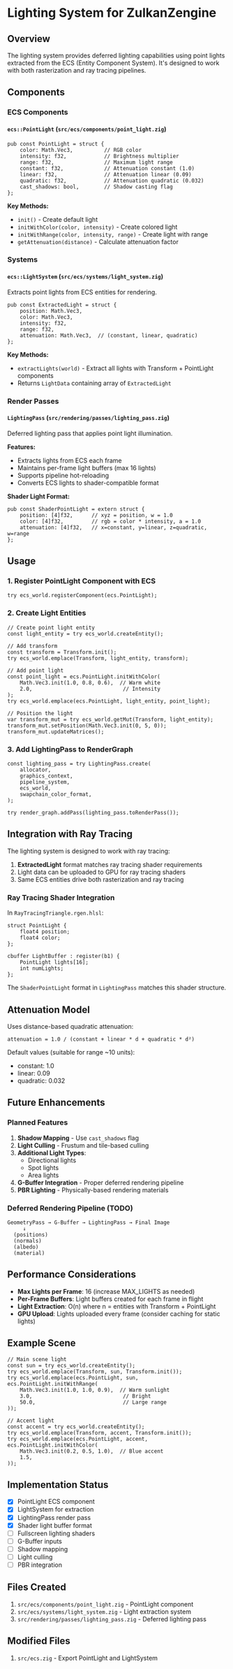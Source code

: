 # Lighting System for ZulkanZengine

## Overview
The lighting system provides deferred lighting capabilities using point lights extracted from the ECS (Entity Component System). It's designed to work with both rasterization and ray tracing pipelines.

## Components

### ECS Components

#### `ecs::PointLight` (`src/ecs/components/point_light.zig`)
```zig
pub const PointLight = struct {
    color: Math.Vec3,          // RGB color
    intensity: f32,            // Brightness multiplier
    range: f32,                // Maximum light range
    constant: f32,             // Attenuation constant (1.0)
    linear: f32,               // Attenuation linear (0.09)
    quadratic: f32,            // Attenuation quadratic (0.032)
    cast_shadows: bool,        // Shadow casting flag
};
```

**Key Methods:**
- `init()` - Create default light
- `initWithColor(color, intensity)` - Create colored light
- `initWithRange(color, intensity, range)` - Create light with range
- `getAttenuation(distance)` - Calculate attenuation factor

### Systems

#### `ecs::LightSystem` (`src/ecs/systems/light_system.zig`)
Extracts point lights from ECS entities for rendering.

```zig
pub const ExtractedLight = struct {
    position: Math.Vec3,
    color: Math.Vec3,
    intensity: f32,
    range: f32,
    attenuation: Math.Vec3,  // (constant, linear, quadratic)
};
```

**Key Methods:**
- `extractLights(world)` - Extract all lights with Transform + PointLight components
- Returns `LightData` containing array of `ExtractedLight`

### Render Passes

#### `LightingPass` (`src/rendering/passes/lighting_pass.zig`)
Deferred lighting pass that applies point light illumination.

**Features:**
- Extracts lights from ECS each frame
- Maintains per-frame light buffers (max 16 lights)
- Supports pipeline hot-reloading
- Converts ECS lights to shader-compatible format

**Shader Light Format:**
```zig
pub const ShaderPointLight = extern struct {
    position: [4]f32,      // xyz = position, w = 1.0
    color: [4]f32,         // rgb = color * intensity, a = 1.0
    attenuation: [4]f32,   // x=constant, y=linear, z=quadratic, w=range
};
```

## Usage

### 1. Register PointLight Component with ECS

```zig
try ecs_world.registerComponent(ecs.PointLight);
```

### 2. Create Light Entities

```zig
// Create point light entity
const light_entity = try ecs_world.createEntity();

// Add transform
const transform = Transform.init();
try ecs_world.emplace(Transform, light_entity, transform);

// Add point light
const point_light = ecs.PointLight.initWithColor(
    Math.Vec3.init(1.0, 0.8, 0.6),  // Warm white
    2.0,                             // Intensity
);
try ecs_world.emplace(ecs.PointLight, light_entity, point_light);

// Position the light
var transform_mut = try ecs_world.getMut(Transform, light_entity);
transform_mut.setPosition(Math.Vec3.init(0, 5, 0));
transform_mut.updateMatrices();
```

### 3. Add LightingPass to RenderGraph

```zig
const lighting_pass = try LightingPass.create(
    allocator,
    graphics_context,
    pipeline_system,
    ecs_world,
    swapchain_color_format,
);

try render_graph.addPass(lighting_pass.toRenderPass());
```

## Integration with Ray Tracing

The lighting system is designed to work with ray tracing:

1. **ExtractedLight** format matches ray tracing shader requirements
2. Light data can be uploaded to GPU for ray tracing shaders
3. Same ECS entities drive both rasterization and ray tracing

### Ray Tracing Shader Integration

In `RayTracingTriangle.rgen.hlsl`:
```hlsl
struct PointLight {
    float4 position;
    float4 color;
};

cbuffer LightBuffer : register(b1) {
    PointLight lights[16];
    int numLights;
};
```

The `ShaderPointLight` format in `LightingPass` matches this shader structure.

## Attenuation Model

Uses distance-based quadratic attenuation:

```
attenuation = 1.0 / (constant + linear * d + quadratic * d²)
```

Default values (suitable for range ~10 units):
- constant: 1.0
- linear: 0.09
- quadratic: 0.032

## Future Enhancements

### Planned Features
1. **Shadow Mapping** - Use `cast_shadows` flag
2. **Light Culling** - Frustum and tile-based culling
3. **Additional Light Types**:
   - Directional lights
   - Spot lights
   - Area lights
4. **G-Buffer Integration** - Proper deferred rendering pipeline
5. **PBR Lighting** - Physically-based rendering materials

### Deferred Rendering Pipeline (TODO)
```
GeometryPass → G-Buffer → LightingPass → Final Image
     ↓
  (positions)
  (normals)
  (albedo)
  (material)
```

## Performance Considerations

- **Max Lights per Frame**: 16 (increase MAX_LIGHTS as needed)
- **Per-Frame Buffers**: Light buffers created for each frame in flight
- **Light Extraction**: O(n) where n = entities with Transform + PointLight
- **GPU Upload**: Lights uploaded every frame (consider caching for static lights)

## Example Scene

```zig
// Main scene light
const sun = try ecs_world.createEntity();
try ecs_world.emplace(Transform, sun, Transform.init());
try ecs_world.emplace(ecs.PointLight, sun, ecs.PointLight.initWithRange(
    Math.Vec3.init(1.0, 1.0, 0.9),  // Warm sunlight
    3.0,                             // Bright
    50.0,                            // Large range
));

// Accent light
const accent = try ecs_world.createEntity();
try ecs_world.emplace(Transform, accent, Transform.init());
try ecs_world.emplace(ecs.PointLight, accent, ecs.PointLight.initWithColor(
    Math.Vec3.init(0.2, 0.5, 1.0),  // Blue accent
    1.5,
));
```

## Implementation Status

- [x] PointLight ECS component
- [x] LightSystem for extraction
- [x] LightingPass render pass
- [x] Shader light buffer format
- [ ] Fullscreen lighting shaders
- [ ] G-Buffer inputs
- [ ] Shadow mapping
- [ ] Light culling
- [ ] PBR integration

## Files Created

1. `src/ecs/components/point_light.zig` - PointLight component
2. `src/ecs/systems/light_system.zig` - Light extraction system
3. `src/rendering/passes/lighting_pass.zig` - Deferred lighting pass

## Modified Files

1. `src/ecs.zig` - Export PointLight and LightSystem
